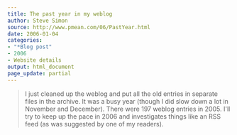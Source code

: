 ```yaml
---
title: The past year in my weblog
author: Steve Simon
source: http://www.pmean.com/06/PastYear.html
date: 2006-01-04
categories:
- "*Blog post"
- 2006
- Website details
output: html_document
page_update: partial
---
```


> I just cleaned up the weblog and put all the old entries in separate
> files in the archive. It was a busy year (though I did slow down a lot
> in November and December). There were 197 weblog entries in 2005.
> I'll try to keep up the pace in 2006 and investigates things like an
> RSS feed (as was suggested by one of my readers).
